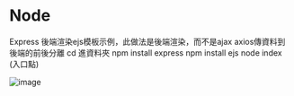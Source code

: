 # Node

Express 後端渲染ejs模板示例，此做法是後端渲染，而不是ajax axios傳資料到後端的前後分離
cd 進資料夾
npm install express
npm install ejs
node index     (入口點)



![image](https://github.com/sam921611/Node/blob/master/%E8%9E%A2%E5%B9%95%E5%BF%AB%E7%85%A7.png)
